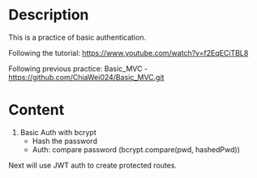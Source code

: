 # Description

This is a practice of basic authentication.

Following the tutorial: https://www.youtube.com/watch?v=f2EqECiTBL8

Following previous practice: Basic_MVC - https://github.com/ChiaWei024/Basic_MVC.git

# Content

1.  Basic Auth with bcrypt
    - Hash the password
    - Auth: compare password (bcrypt.compare(pwd, hashedPwd))

Next will use JWT auth to create protected routes.
